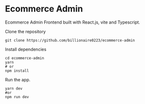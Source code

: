 # Ecommerce Admin
Ecommerce Admin Frontend built with React.js, vite and Typescript.

Clone the repository
```
git clone https://github.com/billionaire0223/ecommerce-admin
```

Install dependencies
```
cd ecommerce-admin
yarn 
# or
npm install
```

Run the app.
```
yarn dev
#or
npm run dev
```

